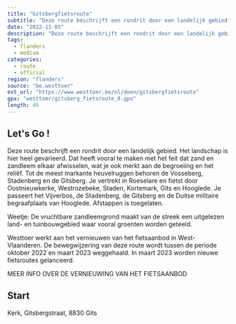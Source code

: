 ```yaml
---
title: "Gitsbergfietsroute"
subtitle: "Deze route beschrijft een rondrit door een landelijk gebied"
date: "2022-11-03"
description: "Deze route beschrijft een rondrit door een landelijk gebied" 
tags:
  - flanders
  - medium
categories: 
  - route
  - official
region: "flanders"
source: "be.westtoer"
ext_url: "https://www.westtoer.be/nl/doen/gitsbergfietsroute"
gpx: "westtoer/gitsberg_fietsroute_0.gpx"
length: 45
---
```


## Let's Go !

Deze route beschrijft een rondrit door een landelijk gebied. Het landschap is hier heel gevarieerd. Dat heeft vooral te maken met het feit dat zand en zandleem elkaar afwisselen, wat je ook merkt aan de begroeiing en het reliëf. Tot de meest markante heuvelruggen behoren de Vosseberg, Stadenberg en de Gitsberg. Je vertrekt in Roeselare en fietst door Oostnieuwkerke, Westrozebeke, Staden, Kortemark, Gits en Hooglede. Je passeert het Vijverbos, de Stadenberg, de Gitsberg en de Duitse militaire begraafplaats van Hooglede. Afstappen is toegelaten.

Weetje: De vruchtbare zandleemgrond maakt van de streek een uitgelezen land- en tuinbouwgebied waar vooral groenten worden geteeld.

Westtoer werkt aan het vernieuwen van het fietsaanbod in West-Vlaanderen. De bewegwijzering van deze route wordt tussen de periode oktober 2022 en maart 2023 weggehaald. In maart 2023 worden nieuwe fietsroutes gelanceerd.

MEER INFO OVER DE VERNIEUWING VAN HET FIETSAANBOD

## Start 

Kerk, Gitsbergstraat, 8830 Gits 


